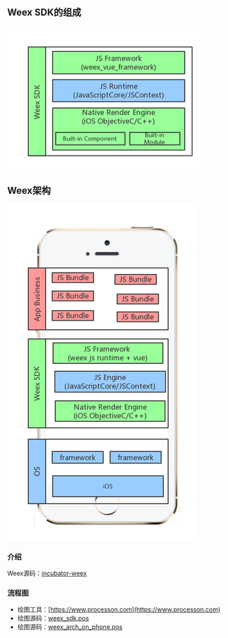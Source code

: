 ## Weex SDK的组成

![weex sdk](weex_sdk.png)

## Weex架构

![weex architecture](weex_arch_on_phone.png)

### 介绍

Weex源码：[incubator-weex](https://github.com/apache/incubator-weex)

### 流程图

- 绘图工具：[https://www.processon.com](https://www.processon.com)
- 绘图源码：[weex_sdk.pos](weex_sdk.pos)
- 绘图源码：[weex_arch_on_phone.pos](weex_arch_on_phone.pos)

